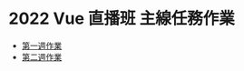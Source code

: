 # 2022 Vue 直播班 主線任務作業

 - [第一週作業](https://jimmyfang-ai.github.io/Vue-works/week1/index.html)
 - [第二週作業]()